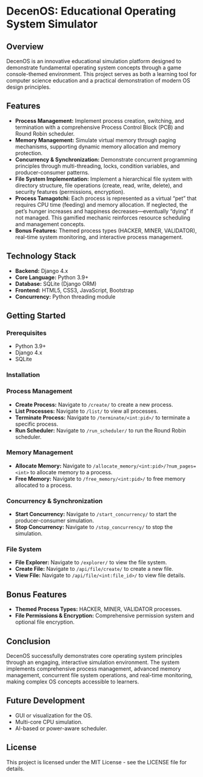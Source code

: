 # DecenOS: Educational Operating System Simulator

## Overview

DecenOS is an innovative educational simulation platform designed to demonstrate fundamental operating system concepts through a game console-themed environment. This project serves as both a learning tool for computer science education and a practical demonstration of modern OS design principles.

## Features

- **Process Management:** Implement process creation, switching, and termination with a comprehensive Process Control Block (PCB) and Round Robin scheduler.
- **Memory Management:** Simulate virtual memory through paging mechanisms, supporting dynamic memory allocation and memory protection.
- **Concurrency & Synchronization:** Demonstrate concurrent programming principles through multi-threading, locks, condition variables, and producer-consumer patterns.
- **File System Implementation:** Implement a hierarchical file system with directory structure, file operations (create, read, write, delete), and security features (permissions, encryption).
- **Process Tamagotchi:** Each process is represented as a virtual “pet” that requires CPU time (feeding) and memory allocation. If neglected, the pet’s hunger increases and happiness decreases—eventually “dying” if not managed. This gamified mechanic reinforces resource scheduling and management concepts.
- **Bonus Features:** Themed process types (HACKER, MINER, VALIDATOR), real-time system monitoring, and interactive process management.

## Technology Stack

- **Backend:** Django 4.x
- **Core Language:** Python 3.9+
- **Database:** SQLite (Django ORM)
- **Frontend:** HTML5, CSS3, JavaScript, Bootstrap
- **Concurrency:** Python threading module

## Getting Started

### Prerequisites

- Python 3.9+
- Django 4.x
- SQLite

### Installation



### Process Management

- **Create Process:** Navigate to `/create/` to create a new process.
- **List Processes:** Navigate to `/list/` to view all processes.
- **Terminate Process:** Navigate to `/terminate/<int:pid>/` to terminate a specific process.
- **Run Scheduler:** Navigate to `/run_scheduler/` to run the Round Robin scheduler.

### Memory Management

- **Allocate Memory:** Navigate to `/allocate_memory/<int:pid>/?num_pages=<int>` to allocate memory to a process.
- **Free Memory:** Navigate to `/free_memory/<int:pid>/` to free memory allocated to a process.

### Concurrency & Synchronization

- **Start Concurrency:** Navigate to `/start_concurrency/` to start the producer-consumer simulation.
- **Stop Concurrency:** Navigate to `/stop_concurrency/` to stop the simulation.

### File System

- **File Explorer:** Navigate to `/explorer/` to view the file system.
- **Create File:** Navigate to `/api/file/create/` to create a new file.
- **View File:** Navigate to `/api/file/<int:file_id>/` to view file details.

## Bonus Features

- **Themed Process Types:** HACKER, MINER, VALIDATOR processes.
- **File Permissions & Encryption:** Comprehensive permission system and optional file encryption.

## Conclusion

DecenOS successfully demonstrates core operating system principles through an engaging, interactive simulation environment. The system implements comprehensive process management, advanced memory management, concurrent file system operations, and real-time monitoring, making complex OS concepts accessible to learners.

## Future Development

- GUI or visualization for the OS.
- Multi-core CPU simulation.
- AI-based or power-aware scheduler.

## License

This project is licensed under the MIT License - see the LICENSE file for details.
